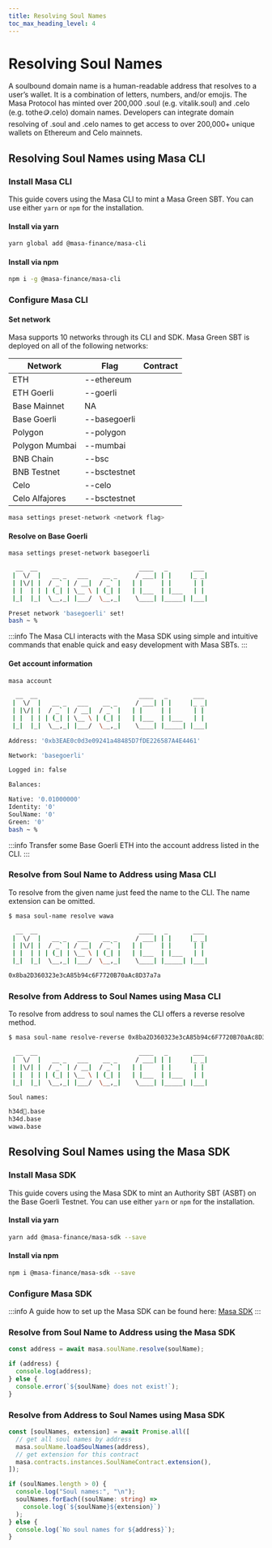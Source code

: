 ```yaml
---
title: Resolving Soul Names
toc_max_heading_level: 4
---
```


# Resolving Soul Names

A soulbound domain name is a human-readable address that resolves to a user’s wallet. It is a combination of letters, numbers, and/or emojis. The Masa Protocol has minted over 200,000 .soul (e.g. vitalik.soul) and .celo (e.g. tothe🪙.celo) domain names. Developers can integrate domain resolving of .soul and .celo names to get access to over 200,000+ unique wallets on Ethereum and Celo mainnets.

## Resolving Soul Names using Masa CLI

### Install Masa CLI

This guide covers using the Masa CLI to mint a Masa Green SBT. You can use either `yarn` or `npm` for the installation.

#### Install via yarn

```bash
yarn global add @masa-finance/masa-cli
```

#### Install via npm

```bash
npm i -g @masa-finance/masa-cli
```

### Configure Masa CLI

#### Set network

Masa supports 10 networks through its CLI and SDK. Masa Green SBT is deployed on all of the following networks:

| Network        | Flag         | Contract |
|----------------|--------------|----------|
| ETH            | --ethereum   |          |
| ETH Goerli     | --goerli     |          |
| Base Mainnet   | NA           |          |
| Base Goerli    | --basegoerli |          |
| Polygon        | --polygon    |          |
| Polygon Mumbai | --mumbai     |          |
| BNB Chain      | --bsc        |          |
| BNB Testnet    | --bsctestnet |          |
| Celo           | --celo       |          |
| Celo Alfajores | --bsctestnet |          |

```bash
masa settings preset-network <network flag>
```

#### Resolve on Base Goerli

```bash
masa settings preset-network basegoerli
```

```bash
  __  __                            ____   _       ___ 
 |  \/  |   __ _   ___    __ _     / ___| | |     |_ _|
 | |\/| |  / _` | / __|  / _` |   | |     | |      | | 
 | |  | | | (_| | \__ \ | (_| |   | |___  | |___   | | 
 |_|  |_|  \__,_| |___/  \__,_|    \____| |_____| |___|
                                                       
Preset network 'basegoerli' set!
bash ~ %
```

:::info
The Masa CLI interacts with the Masa SDK using simple and intuitive commands that enable quick and easy development with Masa SBTs.
:::

#### Get account information

```bash
masa account
```

```bash
  __  __                            ____   _       ___ 
 |  \/  |   __ _   ___    __ _     / ___| | |     |_ _|
 | |\/| |  / _` | / __|  / _` |   | |     | |      | | 
 | |  | | | (_| | \__ \ | (_| |   | |___  | |___   | | 
 |_|  |_|  \__,_| |___/  \__,_|    \____| |_____| |___|
                                                       
Address: '0xb3EAE0c0d3e09241a48485D7fDE226587A4E4461'

Network: 'basegoerli'

Logged in: false

Balances:

Native: '0.01000000'
Identity: '0'
SoulName: '0'
Green: '0'
bash ~ %
```

:::info
Transfer some Base Goerli ETH into the account address listed in the CLI.
:::

### Resolve from Soul Name to Address using Masa CLI

To resolve from the given name just feed the name to the CLI. The name extension can be omitted.

```bash
$ masa soul-name resolve wawa
```

```bash
  __  __                            ____   _       ___
 |  \/  |   __ _   ___    __ _     / ___| | |     |_ _|
 | |\/| |  / _` | / __|  / _` |   | |     | |      | |
 | |  | | | (_| | \__ \ | (_| |   | |___  | |___   | |
 |_|  |_|  \__,_| |___/  \__,_|    \____| |_____| |___|

0x8ba2D360323e3cA85b94c6F7720B70aAc8D37a7a
```

### Resolve from Address to Soul Names using Masa CLI

To resolve from address to soul names the CLI offers a reverse resolve method.

```bash
$ masa soul-name resolve-reverse 0x8ba2D360323e3cA85b94c6F7720B70aAc8D37a7a
```

```bash
  __  __                            ____   _       ___
 |  \/  |   __ _   ___    __ _     / ___| | |     |_ _|
 | |\/| |  / _` | / __|  / _` |   | |     | |      | |
 | |  | | | (_| | \__ \ | (_| |   | |___  | |___   | |
 |_|  |_|  \__,_| |___/  \__,_|    \____| |_____| |___|

Soul names:

h34d🌽.base
h34d.base
wawa.base
```

## Resolving Soul Names using the Masa SDK

### Install Masa SDK

This guide covers using the Masa SDK to mint an Authority SBT (ASBT) on the Base Goerli Testnet. You can use either `yarn` or `npm` for the installation.

#### Install via yarn

```bash
yarn add @masa-finance/masa-sdk --save
```

#### Install via npm

```bash
npm i @masa-finance/masa-sdk --save
```

### Configure Masa SDK

:::info
A guide how to set up the Masa SDK can be found here: [Masa SDK](../developers/sdk/README.md#usage)
:::

### Resolve from Soul Name to Address using the Masa SDK

```typescript
const address = await masa.soulName.resolve(soulName);

if (address) {
  console.log(address);
} else {
  console.error(`${soulName} does not exist!`);
}
```

### Resolve from Address to Soul Names using Masa SDK

```typescript
const [soulNames, extension] = await Promise.all([
  // get all soul names by address
  masa.soulName.loadSoulNames(address),
  // get extension for this contract
  masa.contracts.instances.SoulNameContract.extension(),
]);

if (soulNames.length > 0) {
  console.log("Soul names:", "\n");
  soulNames.forEach((soulName: string) =>
    console.log(`${soulName}${extension}`)
  );
} else {
  console.log(`No soul names for ${address}`);
}
```